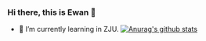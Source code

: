 ### Hi there, this is Ewan 👋
- 🌱 I’m currently learning in ZJU.
[![Anurag's github stats](https://github-readme-stats.vercel.app/api?username=Ewan-K&show_icons=true&theme=dracula)](https://github.com/anuraghazra/github-readme-stats)


